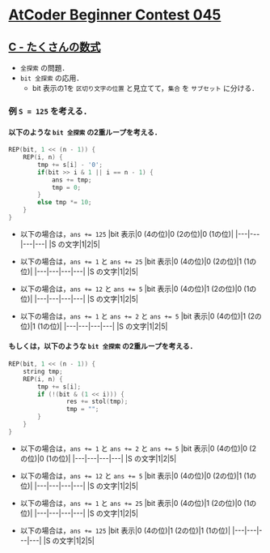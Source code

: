 # [AtCoder Beginner Contest 045](https://atcoder.jp/contests/abc045)

## [C - たくさんの数式](https://atcoder.jp/contests/abc045/tasks/arc061_a)
- `全探索` の問題．
- `bit 全探索` の応用．
	- bit 表示の1を `区切り文字の位置` と見立てて，`集合` を `サブセット` に分ける．

### 例 `S = 125` を考える．
#### 以下のような `bit 全探索` の2重ループを考える．
```cpp
REP(bit, 1 << (n - 1)) {
	REP(i, n) {
		tmp += s[i] - '0';
		if(bit >> i & 1 || i == n - 1) {
			ans += tmp;
			tmp = 0;
		}
		else tmp *= 10;
	}
}
```

- 以下の場合は，`ans += 125`
	|bit 表示|0 (4の位)|0 (2の位)|0 (1の位)|
	|---|---|---|---|
	|S の文字|1|2|5|

- 以下の場合は，`ans += 1` と `ans += 25`
	|bit 表示|0 (4の位)|0 (2の位)|1 (1の位)|
	|---|---|---|---|
	|S の文字|1|2|5|

- 以下の場合は，`ans += 12` と `ans += 5`
	|bit 表示|0 (4の位)|1 (2の位)|0 (1の位)|
	|---|---|---|---|
	|S の文字|1|2|5|

- 以下の場合は，`ans += 1` と `ans += 2` と `ans += 5`
	|bit 表示|0 (4の位)|1 (2の位)|1 (1の位)|
	|---|---|---|---|
	|S の文字|1|2|5|

#### もしくは，以下のような `bit 全探索` の2重ループを考える．
```cpp
REP(bit, 1 << (n - 1)) {
	string tmp;
	REP(i, n) {
		tmp += s[i];
		if (!(bit & (1 << i))) {
				res += stol(tmp);
				tmp = "";
		}
	}
}
```

- 以下の場合は，`ans += 1` と `ans += 2` と `ans += 5`
	|bit 表示|0 (4の位)|0 (2の位)|0 (1の位)|
	|---|---|---|---|
	|S の文字|1|2|5|

- 以下の場合は，`ans += 12` と `ans += 5`
	|bit 表示|0 (4の位)|0 (2の位)|1 (1の位)|
	|---|---|---|---|
	|S の文字|1|2|5|

- 以下の場合は，`ans += 1` と `ans += 25`
	|bit 表示|0 (4の位)|1 (2の位)|0 (1の位)|
	|---|---|---|---|
	|S の文字|1|2|5|

- 以下の場合は，`ans += 125`
	|bit 表示|0 (4の位)|1 (2の位)|1 (1の位)|
	|---|---|---|---|
	|S の文字|1|2|5|
